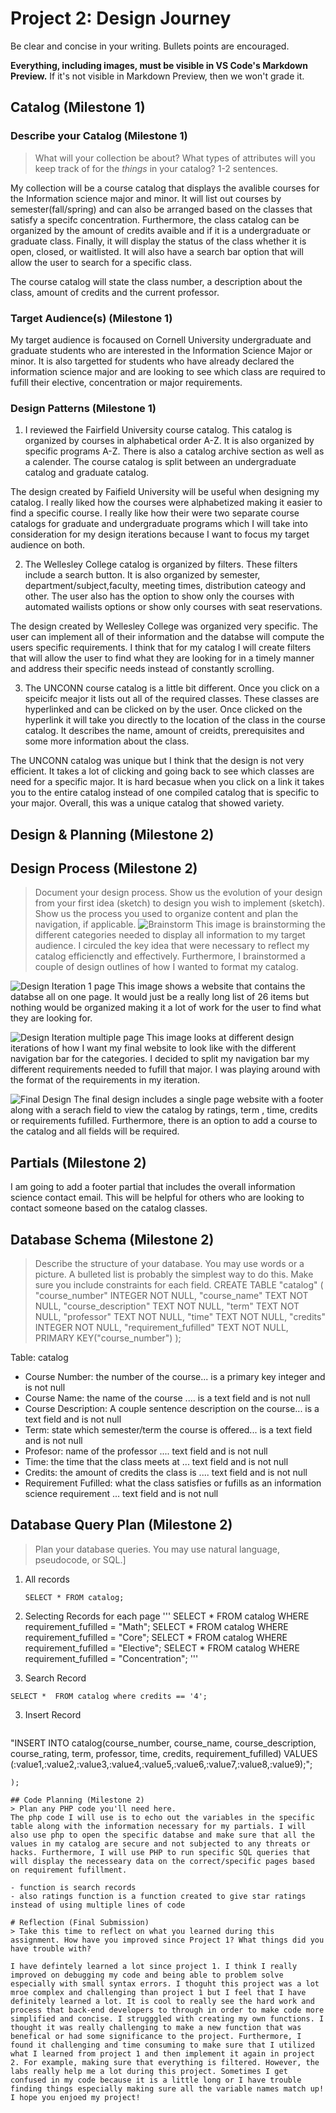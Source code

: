 # Project 2: Design Journey

Be clear and concise in your writing. Bullets points are encouraged.

**Everything, including images, must be visible in VS Code's Markdown Preview.** If it's not visible in Markdown Preview, then we won't grade it.

## Catalog (Milestone 1)

### Describe your Catalog (Milestone 1)
> What will your collection be about? What types of attributes will you keep track of for the *things* in your catalog? 1-2 sentences.

My collection will be a course catalog that displays the avalible courses for the Information science major and minor. It will list out courses by semester(fall/spring) and can also be arranged based on the classes that satisfy a specifc concentration. Furthermore, the class catalog can be organized by the amount of credits avaible and if it is a undergraduate or graduate class. Finally, it will display the status of the class whether it is open, closed, or waitlisted. It will also have a search bar option that will allow the user to search for a specific class.

The course catalog will state the class number, a description about the class, amount of credits and the current professor.
### Target Audience(s) (Milestone 1)
My target audience is focaused on Cornell University undergraduate and graduate students who are interested in the Information Science Major or minor. It is also targetted for students who have already declared the information science major and are looking to see which class are required to fufill their elective, concentration or major requirements.

### Design Patterns (Milestone 1)
1) I reviewed the Fairfield University course catalog. This catalog is organized by courses in alphabetical order A-Z. It is also organized by specific programs A-Z. There is also a catalog archive section as well as a calender. The course catalog is split between an undergraduate catalog and graduate catalog.

The design created by Faifield University will be useful when designing my catalog. I really liked how the courses were alphabetized making it easier to find a specific course. I really like how their were two separate course catalogs for graduate and undergraduate programs which I will take into consideration for my design iterations because I want to focus my target audience on both.

2) The Wellesley College catalog is organized by filters. These filters include a search button. It is also organized by semester, department/subject,faculty, meeting times, distribution cateogy and other. The user also has the option to show only the courses with automated wailists options or show only courses with seat reservations.

The design created by Wellesley College was organized very specific. The user can implement all of their information and the databse will compute the users specific requirements. I think that for my catalog I will create filters that will allow the user to find what they are looking for in a timely manner and address their specific needs instead of constantly scrolling.

3) The UNCONN course catalog is a little bit different. Once you click on a speicifc meajor it lists out all of the required classes. These classes are hyperlinked and can be clicked on by the user. Once clicked on the hyperlink it will take you directly to the location of the class in the course catalog. It describes the name, amount of creidts, prerequisites and some more information about the class.

The UNCONN catalog was unique but I think that the design is not very efficient. It takes a lot of clicking and going back to see which classes are need for a specific major. It is hard becasue when you click on a link it takes you to the entire catalog instead of one compiled catalog that is specific to your major. Overall, this was a unique catalog that showed variety.


## Design & Planning (Milestone 2)

## Design Process (Milestone 2)
> Document your design process. Show us the evolution of your design from your first idea (sketch) to design you wish to implement (sketch). Show us the process you used to organize content and plan the navigation, if applicable.
![Brainstorm](brainstorm.jpeg)
This image is brainstorming the different categories needed to display all information to my target audience. I circuled the key idea that were necessary to reflect my catalog efficienctly and effectively. Furthermore, I brainstormed a couple of design outlines of how I wanted to format my catalog.

![Design Iteration 1 page](designiteration_1page.jpeg)
This image shows a website that contains the databse all on one page. It would just be a really long list of 26 items but nothing would be organized making it a lot of work for the user to find what they are looking for.

![Design Iteration multiple page](multiplepages.jpeg)
This image looks at different design iterations of how I want my final website to look like with the different navigation bar for the categories. I decided to split my navigation bar my different requirements needed to fufill that major. I was playing around with the format of the requirements in my iteration.

![Final Design ](finaldesign.jpeg)
The final design includes a single page website with a footer along with a serach field to view the catalog by ratings, term , time, credits or requirements fufilled. Furthermore, there is an option to add a course to the catalog and all fields will be required.
## Partials (Milestone 2)


I am going to add a footer partial that includes the overall information science contact email. This will be helpful for others who are looking to contact someone based on the catalog classes.


## Database Schema (Milestone 2)
> Describe the structure of your database. You may use words or a picture. A bulleted list is probably the simplest way to do this. Make sure you include constraints for each field.
CREATE TABLE "catalog" (
	"course_number"	INTEGER NOT NULL,
	"course_name"	TEXT NOT NULL,
	"course_description"	TEXT NOT NULL,
	"term"	TEXT NOT NULL,
	"professor"	TEXT NOT NULL,
	"time"	TEXT NOT NULL,
	"credits"	INTEGER NOT NULL,
	"requirement_fufilled"	TEXT NOT NULL,
	PRIMARY KEY("course_number")
);

Table: catalog
- Course Number: the number of the course... is a primary key integer and is not null
- Course Name: the name of the course .... is a text field and is not null
- Course Description: A couple sentence description on the course... is a text field and is not null
- Term: state which semester/term the course is offered... is a text field and is not null
- Profesor: name of the professor .... text field and is not null
- Time: the time that the class meets at ... text field and is not null
- Credits: the amount of credits the class is .... text field and is not null
- Requirement Fufilled: what the class satisfies or fufills as an information science requirement ... text field and is not null


## Database Query Plan (Milestone 2)
> Plan your database queries. You may use natural language, pseudocode, or SQL.]

1. All records

    ```
    SELECT * FROM catalog;
    ```
2. Selecting Records for each page
'''
SELECT * FROM catalog WHERE requirement_fufilled = "Math";
SELECT * FROM catalog WHERE requirement_fufilled = "Core";
SELECT * FROM catalog WHERE requirement_fufilled = "Elective";
SELECT * FROM catalog WHERE requirement_fufilled = "Concentration";
'''

 4. Search Record
  ```
 SELECT *  FROM catalog where credits == '4';
   ```

3. Insert Record

    ```
"INSERT INTO catalog(course_number, course_name, course_description, course_rating, term, professor, time, credits, requirement_fufilled) VALUES (:value1,:value2,:value3,:value4,:value5,:value6,:value7,:value8,:value9);";

   ```
);

## Code Planning (Milestone 2)
> Plan any PHP code you'll need here.
The php code I will use is to echo out the variables in the specific table along with the information necessary for my partials. I will also use php to open the specific databse and make sure that all the values in my catalog are secure and not subjected to any threats or hacks. Furthermore, I will use PHP to run specific SQL queries that will display the necesseary data on the correct/specific pages based on requirement fufillment.

- function is search records
- also ratings function is a function created to give star ratings instead of using multiple lines of code

# Reflection (Final Submission)
> Take this time to reflect on what you learned during this assignment. How have you improved since Project 1? What things did you have trouble with?

I have defintely learned a lot since project 1. I think I really improved on debugging my code and being able to problem solve especially with small syntax errors. I thoguht this project was a lot mroe complex and challenging than project 1 but I feel that I have definitely learned a lot. It is cool to really see the hard work and process that back-end developers to through in order to make code more simplified and concise. I strugggled with creating my own functions. I thought it was really challenging to make a new function that was benefical or had some significance to the project. Furthermore, I found it challenging and time consuming to make sure that I utilized what I learned from project 1 and then implement it again in project 2. For example, making sure that everything is filtered. However, the labs really help me a lot during this project. Sometimes I get confused in my code because it is a little long or I have trouble finding things especially making sure all the variable names match up! I hope you enjoed my project!
